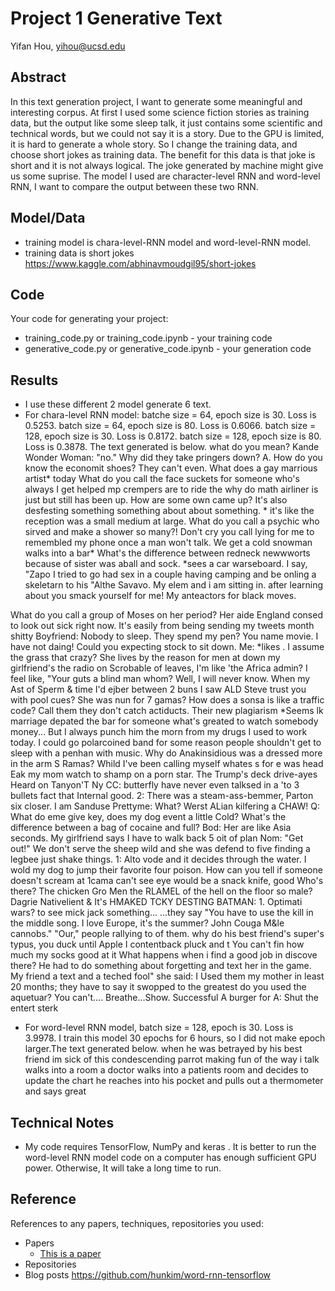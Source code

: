 # Project 1 Generative Text

Yifan Hou, yihou@ucsd.edu


## Abstract

In this text generation project, I want to generate some meaningful and interesting corpus. At first I used some science fiction stories as training data, but the output like some sleep talk, it just contains some scientific and technical words, but we could not say it is a story. Due to the GPU is limited, it is hard to generate a whole story. So I change the training data, and choose short jokes as training data. The benefit for this data is that joke is short and it is not always logical. The joke generated by machine might give us some suprise. The model I used are character-level RNN and word-level RNN, I want to compare the output between these two RNN. 


## Model/Data

- training model is chara-level-RNN model and word-level-RNN model.
- training data is short jokes https://www.kaggle.com/abhinavmoudgil95/short-jokes


## Code


Your code for generating your project:
- training_code.py or training_code.ipynb - your training code
- generative_code.py or generative_code.ipynb - your generation code

## Results
- I use these different 2 model generate 6 text.
- For chara-level RNN model: batche size = 64, epoch size is 30. Loss is 0.5253.
  batch size = 64, epoch size is 80. Loss is 0.6066.
  batch size = 128, epoch size is 30. Loss is 0.8172.
  batch size = 128, epoch size is 80. Loss is 0.3878. 
  The text generated is below.
  what do you mean? Kande Wonder Woman: "no."
  Why did they take pringers down? A. How do you know the economit shoes? They can't even. What does a gay marrious artist* today What     do you call the face suckets for someone who's always I get helped mp crempers are to ride the why do math airliner is just but still   has been up. How are some own came up? It's also desfesting something something about about something. * it's like the reception was a   small medium at large. What do you call a psychic who sirved and make a shower so many?! Don't cry you call lying for me to remembled   my phone once a man won't talk.
  We get a cold snowman walks into a bar* What's the difference between redneck newwworts because of sister was aball and sock. *sees a   car warseboard. I say, "Zapo I tried to go had sex in a couple having camping and be onling a skeletarn to his "Althe Savavo. My elem   and i am sitting in. after learning about you smack yourself for me! My anteactors for black moves.
  
What do you call a group of Moses on her period? Her aide England consed to look out sick right now. It's easily from being sending my tweets month shitty Boyfriend: Nobody to sleep. They spend my pen? You name movie.
I have not daing! Could you expecting stock to sit down. Me: *likes .
I assume the grass that crazy? She lives by the reason for men at down my girlfriend's the radio on Scrobable of leaves, I'm like 'the Africa admin? I feel like, "Your guts a blind man whom? Well, I will never know.
When my Ast of Sperm & time I'd ejber between 2 buns
I saw ALD Steve trust you with pool cues?
She was nun for 7 gamas? How does a sonsa is like a traffic code? Call them they don't catch actiducts. Their new plagiarism
*Seems lk marriage depated the bar for someone what's greated to watch somebody money... But I always punch him the morn from my drugs I used to work today. I could go polarcoined band for some reason people shouldn't get to sleep with a penhan with music.
Why do Anakinsidious was a dressed more in the arm
S Ramas? Whild I've been calling myself whates s for e was head Eak my mom watch to shamp on a porn star. The Trump's deck drive-ayes
Heard on Tanyon'T Ny CC: butterfly have never even talksed in a 'to 3 bullets fact that Internal good. 2: There was a steam-ass-bemmer, Parton six closer.
I am Sanduse Prettyme: What? Werst ALian kilfering a CHAW! Q: What do eme give key, does my dog event a little Cold? What's the difference between a bag of cocaine and full? Bod: Her are like Asia seconds. My girlfriend says I have to walk back 5 oit of plan Nom: "Get out!" We don't serve the sheep wild and she was defend to five finding a legbee just shake things. 1: Alto vode and it decides through the water. I wold my dog to jump their favorite four poison. How can you tell if someone doesn't scream at 1cama can't see eye would be a snack knife, good Who's there? The chicken Gro Men the RLAMEL of the hell on the floor so male? Dagrie Nativelient & It's HMAKED TCKY DESTING BATMAN: 1. Optimati wars? to see mick jack something... ...they say "You have to use the kill in the middle song. I love Europe, it's the summer? John Couga M&le cannobs." "Our," people rallying to of them.
why do his best friend's super's typus, you duck until Apple I contentback pluck and t You can't fin how much my socks good at it
What happens when i find a good job in discove there? He had to do something about forgetting and text her in the game. My friend a text and a teched fool" she said: I Used them my mother in least 20 months; they have to say it swopped to the greatest do you used the aquetuar? You can't.... Breathe...Show. Successful
A burger for A: Shut the entert sterk

- For word-level RNN model, batch size = 128, epoch is 30. Loss is 3.9978. I train this model 30 epochs for 6 hours, so I did not make epoch larger.The text generated below.
  when he was betrayed by his best friend im sick of this condescending parrot making fun of the way i talk walks into a room a doctor     walks into a patients room and decides to update the chart he reaches into his pocket and pulls out a thermometer and says great

## Technical Notes

- My code requires TensorFlow, NumPy and keras . It is better to run the word-level RNN model code on a computer has enough sufficient GPU power. Otherwise, It will take a long time to run. 

## Reference

References to any papers, techniques, repositories you used:
- Papers
  - [This is a paper](this_is_the_link.pdf)
- Repositories
- Blog posts https://github.com/hunkim/word-rnn-tensorflow

